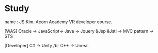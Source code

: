 # Study
name : JS.Kim.
Acorn Academy VR developer course.

[WAS]
Oracle -> JavaScript-> Java -> Jquery &Jsp &Jstl -> MVC pattern -> STS


[Developer]
C# -> Unity /br
C++ -> Unreal
